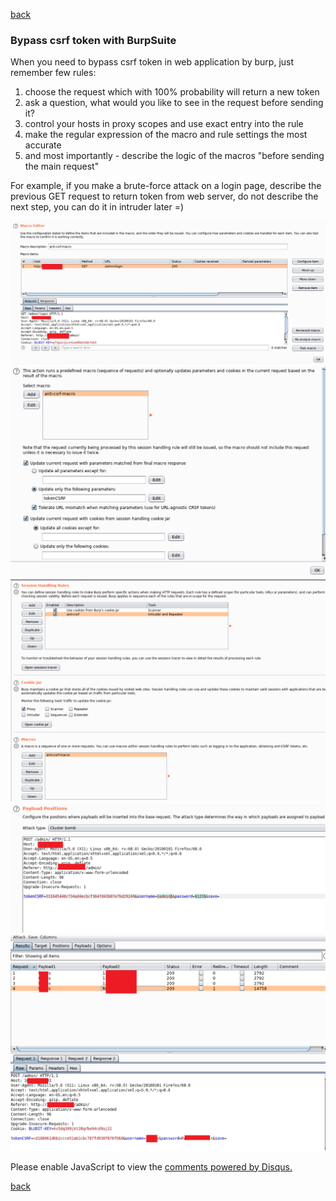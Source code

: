 [back](/blog)

### Bypass csrf token with BurpSuite

When you need to bypass csrf token in web application by burp, just remember few rules:

1. choose the request which with 100% probability will return a new token
2. ask a question, what would you like to see in the request before sending it?
3. control your hosts in proxy scopes and use exact entry into the rule
4. make the regular expression of the macro and rule settings the most accurate
5. and most importantly - describe the logic of the macros "before sending the main request"

For example, if you make a brute-force attack on a login page, describe the previous GET request to return token from web server, do not describe the next step, you can do it in intruder later =) 

![Image](/img/anti-csrf-burp/1.png)
![Image](/img/anti-csrf-burp/2.png)
![Image](/img/anti-csrf-burp/3.png)
![Image](/img/anti-csrf-burp/4.png)
![Image](/img/anti-csrf-burp/6.png)

<div id="disqus_thread"></div>
<script>
(function() { // DON'T EDIT BELOW THIS LINE
var d = document, s = d.createElement('script');
s.src = 'https://hackitfaster-hopto-org.disqus.com/embed.js';
s.setAttribute('data-timestamp', +new Date());
(d.head || d.body).appendChild(s);
})();
</script>
<noscript>Please enable JavaScript to view the <a href="https://disqus.com/?ref_noscript">comments powered by Disqus.</a></noscript>

[back](/blog)